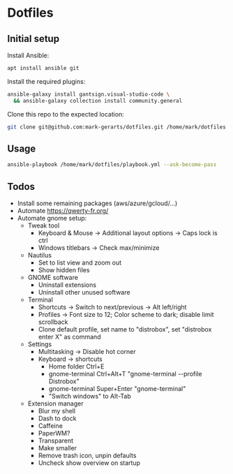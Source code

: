 # Dotfiles

## Initial setup

Install Ansible:

```sh
apt install ansible git
```

Install the required plugins:

```sh
ansible-galaxy install gantsign.visual-studio-code \
  && ansible-galaxy collection install community.general
```

Clone this repo to the expected location:

```sh
git clone git@github.com:mark-gerarts/dotfiles.git /home/mark/dotfiles
```

## Usage

```sh
ansible-playbook /home/mark/dotfiles/playbook.yml --ask-become-pass
```

## Todos

- Install some remaining packages (aws/azure/gcloud/...)
- Automate https://qwerty-fr.org/
- Automate gnome setup:
  - Tweak tool
    - Keyboard & Mouse -> Additional layout options -> Caps lock is ctrl
    - Windows titlebars -> Check max/minimize
  - Nautilus
    - Set to list view and zoom out
    - Show hidden files
  - GNOME software
    - Uninstall extensions
    - Uninstall other unused software
  - Terminal
    - Shortcuts -> Switch to next/previous -> Alt left/right
    - Profiles -> Font size to 12; Color scheme to dark; disable limit scrollback
    - Clone default profile, set name to "distrobox", set "distrobox enter X" as command
  - Settings
    - Multitasking -> Disable hot corner
    - Keyboard -> shortcuts
      - Home folder Ctrl+E
      - gnome-terminal Ctrl+Alt+T "gnome-terminal --profile Distrobox"
      - gnome-terminal Super+Enter "gnome-terminal"
      - "Switch windows" to Alt-Tab
  - Extension manager
    - Blur my shell
    - Dash to dock
    - Caffeine
    - PaperWM?
    - Transparent
    - Make smaller
    - Remove trash icon, unpin defaults
    - Uncheck show overview on startup
